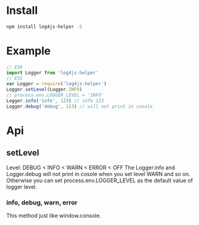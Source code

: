 # Install
```sh
npm install log4js-helper -S
```

# Example
```javascript
// ES6
import Logger from 'log4js-helper'
// ES5
var Logger = require('log4js-helper')
Logger.setLevel(Logger.INFO)
// process.env.LOGGER_LEVEL = 'INFO'
Logger.info('info', 123) // info 123
Logger.debug('debug', 123) // will not print in cosole
```
# Api
## setLevel
Level: DEBUG < INFO < WARN < ERROR < OFF
The Logger.info and Logger.debug will not print in cosole when you set level WARN and so on.
Otherwise you can set process.env.LOGGER_LEVEL as the default value of logger level.
### info, debug, warn, error
This method just like window.console.

